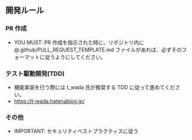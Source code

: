 ## 開発ルール

### PR 作成

- YOU MUST: PR 作成を指示された時に、リポジトリ内に @.github/PULL_REQUEST_TEMPLATE.md ファイルがあれば、必ずそのフォーマットに従うようにしてください。

### テスト駆動開発(TDD)

- 機能実装を行う際には t_wada 氏が推奨する TDD に従って進めてください。
- https://t-wada.hatenablog.jp/

### その他

- IMPORTANT: セキュリティベストプラクティスに従う
